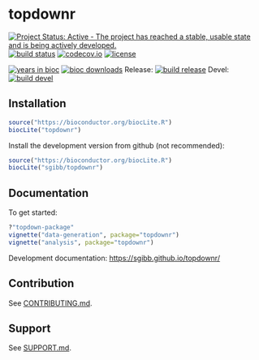 # topdownr

[![Project Status: Active - The project has reached a stable, usable state and is being actively developed.](http://www.repostatus.org/badges/latest/active.svg)](http://www.repostatus.org/#active)
[![build status](https://travis-ci.org/sgibb/topdownr.svg?branch=master)](https://travis-ci.org/sgibb/topdownr?branch=master)
[![codecov.io](https://img.shields.io/codecov/c/github/sgibb/topdownr.svg?branch=master)](https://codecov.io/github/sgibb/topdownr/?branch=master)
[![license](http://img.shields.io/badge/license-GPL%20%28%3E=%203%29-brightgreen.svg?style=flat)](http://www.gnu.org/licenses/gpl-3.0.html)

[![years in bioc](http://bioconductor.org/shields/years-in-bioc/topdownr.svg)](http://bioconductor.org/packages/release/bioc/html/topdownr.html)
[![bioc downloads](http://bioconductor.org/shields/downloads/topdownr.svg)](http://bioconductor.org/packages/stats/bioc/topdownr.html)
Release: [![build release](http://bioconductor.org/shields/build/release/bioc/topdownr.svg)](http://bioconductor.org/checkResults/release/bioc-LATEST/topdownr/)
Devel: [![build devel](http://bioconductor.org/shields/build/devel/bioc/topdownr.svg)](http://bioconductor.org/checkResults/devel/bioc-LATEST/topdownr/)

## Installation

```r
source("https://bioconductor.org/biocLite.R")
biocLite("topdownr")
```

Install the development version from github (not recommended):

```r
source("https://bioconductor.org/biocLite.R")
biocLite("sgibb/topdownr")
```

## Documentation

To get started:

```r
?"topdown-package"
vignette("data-generation", package="topdownr")
vignette("analysis", package="topdownr")
```

Development documentation: https://sgibb.github.io/topdownr/


## Contribution

See [CONTRIBUTING.md](CONTRIBUTING.md).

## Support

See [SUPPORT.md](SUPPORT.md).
